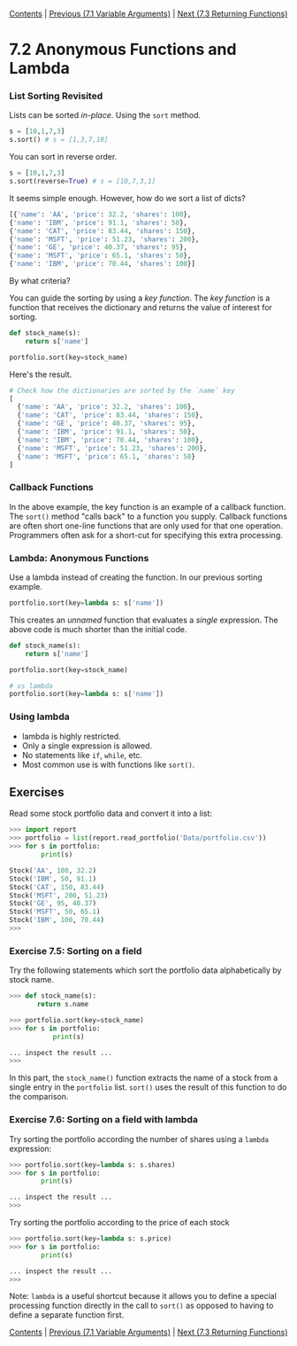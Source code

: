 [Contents](../Contents.md) \| [Previous (7.1 Variable Arguments)](01_Variable_arguments) \| [Next (7.3 Returning Functions)](03_Returning_functions)

# 7.2 Anonymous Functions and Lambda

### List Sorting Revisited

Lists can be sorted *in-place*. Using the `sort` method.

```python
s = [10,1,7,3]
s.sort() # s = [1,3,7,10]
```

You can sort in reverse order.

```python
s = [10,1,7,3]
s.sort(reverse=True) # s = [10,7,3,1]
```

It seems simple enough. However, how do we sort a list of dicts?

```python
[{'name': 'AA', 'price': 32.2, 'shares': 100},
{'name': 'IBM', 'price': 91.1, 'shares': 50},
{'name': 'CAT', 'price': 83.44, 'shares': 150},
{'name': 'MSFT', 'price': 51.23, 'shares': 200},
{'name': 'GE', 'price': 40.37, 'shares': 95},
{'name': 'MSFT', 'price': 65.1, 'shares': 50},
{'name': 'IBM', 'price': 70.44, 'shares': 100}]
```

By what criteria?

You can guide the sorting by using a *key function*. The *key
function* is a function that receives the dictionary and returns the
value of interest for sorting.

```python
def stock_name(s):
    return s['name']

portfolio.sort(key=stock_name)
```

Here's the result.

```python
# Check how the dictionaries are sorted by the `name` key
[
  {'name': 'AA', 'price': 32.2, 'shares': 100},
  {'name': 'CAT', 'price': 83.44, 'shares': 150},
  {'name': 'GE', 'price': 40.37, 'shares': 95},
  {'name': 'IBM', 'price': 91.1, 'shares': 50},
  {'name': 'IBM', 'price': 70.44, 'shares': 100},
  {'name': 'MSFT', 'price': 51.23, 'shares': 200},
  {'name': 'MSFT', 'price': 65.1, 'shares': 50}
]
```

### Callback Functions

In the above example, the key function is an example of a callback
function. The `sort()` method "calls back" to a function you supply.
Callback functions are often short one-line functions that are only
used for that one operation.  Programmers often ask for a short-cut
for specifying this extra processing.

### Lambda: Anonymous Functions

Use a lambda instead of creating the function.  In our previous
sorting example.

```python
portfolio.sort(key=lambda s: s['name'])
```

This creates an *unnamed* function that evaluates a *single* expression.
The above code is much shorter than the initial code.

```python
def stock_name(s):
    return s['name']

portfolio.sort(key=stock_name)

# vs lambda
portfolio.sort(key=lambda s: s['name'])
```

### Using lambda

* lambda is highly restricted.
* Only a single expression is allowed.
* No statements like `if`, `while`, etc.
* Most common use is with functions like `sort()`.

## Exercises

Read some stock portfolio data and convert it into a list:

```python
>>> import report
>>> portfolio = list(report.read_portfolio('Data/portfolio.csv'))
>>> for s in portfolio:
        print(s)

Stock('AA', 100, 32.2)
Stock('IBM', 50, 91.1)
Stock('CAT', 150, 83.44)
Stock('MSFT', 200, 51.23)
Stock('GE', 95, 40.37)
Stock('MSFT', 50, 65.1)
Stock('IBM', 100, 70.44)
>>>
```

### Exercise 7.5: Sorting on a field

Try the following statements which sort the portfolio data
alphabetically by stock name.

```python
>>> def stock_name(s):
       return s.name

>>> portfolio.sort(key=stock_name)
>>> for s in portfolio:
           print(s)

... inspect the result ...
>>>
```

In this part, the `stock_name()` function extracts the name of a stock from
a single entry in the `portfolio` list.   `sort()` uses the result of
this function to do the comparison.

### Exercise 7.6: Sorting on a field with lambda

Try sorting the portfolio according the number of shares using a
`lambda` expression:

```python
>>> portfolio.sort(key=lambda s: s.shares)
>>> for s in portfolio:
        print(s)

... inspect the result ...
>>>
```

Try sorting the portfolio according to the price of each stock

```python
>>> portfolio.sort(key=lambda s: s.price)
>>> for s in portfolio:
        print(s)

... inspect the result ...
>>>
```

Note: `lambda` is a useful shortcut because it allows you to
define a special processing function directly in the call to `sort()` as
opposed to having to define a separate function first.

[Contents](../Contents.md) \| [Previous (7.1 Variable Arguments)](01_Variable_arguments) \| [Next (7.3 Returning Functions)](03_Returning_functions)
